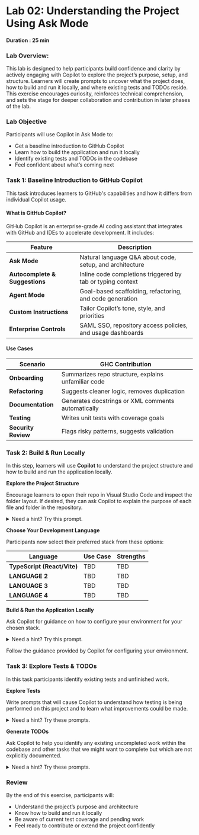 # Lab 02: Understanding the Project Using Ask Mode

#### Duration : 25 min

### Lab Overview:

This lab is designed to help participants build confidence and clarity by actively engaging with Copilot to explore the project’s purpose, setup, and structure. Learners will create prompts to uncover what the project does, how to build and run it locally, and where existing tests and TODOs reside. This exercise encourages curiosity, reinforces technical comprehension, and sets the stage for deeper collaboration and contribution in later phases of the lab.

### Lab Objective  
Participants will use Copilot in Ask Mode to:
- Get a baseline introduction to GitHub Copilot
- Learn how to build the application and run it locally
- Identify existing tests and TODOs in the codebase
- Feel confident about what’s coming next

### Task 1: Baseline Introduction to GitHub Copilot

This task introduces learners to GitHub's capabilities and how it differs from individual Copilot usage.

#### What is GitHub Copilot?

GitHub Copilot is an enterprise-grade AI coding assistant that integrates with GitHub and IDEs to accelerate development. It includes:

| Feature                        | Description                                                                 |
|--------------------------------|-----------------------------------------------------------------------------|
| **Ask Mode**                   | Natural language Q&A about code, setup, and architecture                    |
| **Autocomplete & Suggestions** | Inline code completions triggered by tab or typing context                  |
| **Agent Mode**                 | Goal-based scaffolding, refactoring, and code generation                    |
| **Custom Instructions**        | Tailor Copilot’s tone, style, and priorities                                |
| **Enterprise Controls**        | SAML SSO, repository access policies, and usage dashboards                  |

#### Use Cases

| Scenario                      | GHC Contribution                                      |
|------------------------------|-------------------------------------------------------|
| **Onboarding**               | Summarizes repo structure, explains unfamiliar code   |
| **Refactoring**              | Suggests cleaner logic, removes duplication           |
| **Documentation**            | Generates docstrings or XML comments automatically    |
| **Testing**                  | Writes unit tests with coverage goals                 |
| **Security Review**          | Flags risky patterns, suggests validation             |


### Task 2: Build & Run Locally 
In this step, learners will use **Copilot** to understand the project structure and how to build and run the application locally.

**Explore the Project Structure**

Encourage learners to open their repo in Visual Studio Code and inspect the folder layout. If desired, they can ask Copilot to explain the purpose of each file and folder in the repository.

<details>
  <summary>Need a hint? Try this prompt.</summary>
  @workspace Walk me through the structure of this repository. Explain the purpose of each folder and file.
</details>

**Choose Your Development Language**

Participants now select their preferred stack from these options:

| Language                           | Use Case                         | Strengths                                    |
|------------------------------------|----------------------------------|----------------------------------------------|
| **TypeScript (React/Vite)**        | TBD                              | TBD                                          |
| **LANGUAGE 2**                     | TBD                              | TBD                                          |
| **LANGUAGE 3**                     | TBD                              | TBD                                          |
| **LANGUAGE 4**                     | TBD                              | TBD                                          |

**Build & Run the Application Locally**

Ask Copilot for guidance on how to configure your environment for your chosen stack.

<details>
  <summary>Need a hint? Try this prompt.</summary>
  @workspace I want to work in [CHOSEN TECH STACK]. Help me configure my environment and update any launch settings or dependencies accordingly.
</details>

Follow the guidance provided by Copilot for configuring your environment.
   
### Task 3: Explore Tests & TODOs  
In this task participants identify existing tests and unfinished work.  

**Explore Tests**

Write prompts that will cause Copilot to understand how testing is being performed on this project and to learn what improvements could be made.

<details>
  <summary>Need a hint? Try these prompts.</summary>
  > “@workspace Where are the tests located?”
  > “@workspace Can you summarize what’s being tested?”
  > “@workspace What coverage do the tests have, and what code coverage improvements can you suggest?”
</details>

**Generate TODOs**

Ask Copilot to help you identify any existing uncompleted work within the codebase and other tasks that we might want to complete but which are not explicitly documented.

<details>
  <summary>Need a hint? Try these prompts.</summary>
  > “@workspace Are there any TODOs or FIXME comments in the code?”
  > “@workspace What is this application missing that should be added?”
</details>

### Review
By the end of this exercise, participants will:
- Understand the project’s purpose and architecture  
- Know how to build and run it locally  
- Be aware of current test coverage and pending work  
- Feel ready to contribute or extend the project confidently